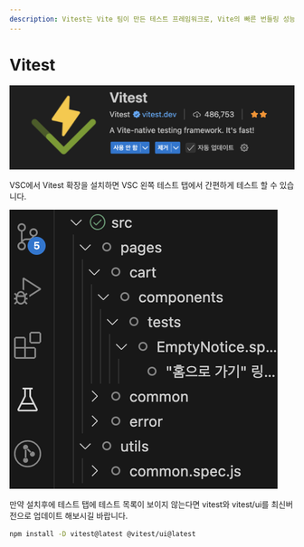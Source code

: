 ```yaml
---
description: Vitest는 Vite 팀이 만든 테스트 프레임워크로, Vite의 빠른 번들링 성능을 활용해 빠른 실행 속도와 모듈 호환성, 테스트 환경의 구성 유연성을 제공하는 현대적인 JavaScript/TypeScript 테스트 도구입니다.
---
```


# Vitest

![VSC 확장](./img/vitest.png)

VSC에서 Vitest 확장을 설치하면 VSC 왼쪽 테스트 탭에서 간편하게 테스트 할 수 있습니다.

![예시](./img/vitest-extension-ex.png)

만약 설치후에 테스트 탭에 테스트 목록이 보이지 않는다면 vitest와 vitest/ui를 최신버전으로 업데이트 해보시길 바랍니다.

```bash
npm install -D vitest@latest @vitest/ui@latest
```
